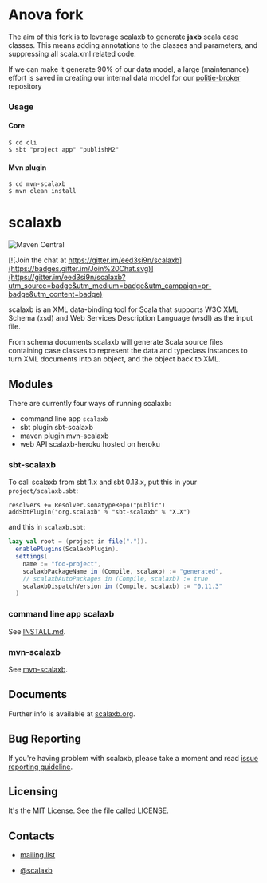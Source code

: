 Anova fork
==========
The aim of this fork is to leverage scalaxb to generate **jaxb** scala case classes.
This means adding annotations to the classes and parameters, and suppressing all scala.xml related code. 

If we can make it generate 90% of our data model, a large (maintenance) effort is saved in creating our internal data model for our [politie-broker](https://github.com/anova-be/politie-broker) repository

### Usage

#### Core

```
$ cd cli
$ sbt "project app" "publishM2"
```

#### Mvn plugin
```
$ cd mvn-scalaxb
$ mvn clean install
```

scalaxb
=======

![Maven Central](https://maven-badges.herokuapp.com/maven-central/org.scalaxb/scalaxb_2.12/badge.svg)

[![Join the chat at https://gitter.im/eed3si9n/scalaxb](https://badges.gitter.im/Join%20Chat.svg)](https://gitter.im/eed3si9n/scalaxb?utm_source=badge&utm_medium=badge&utm_campaign=pr-badge&utm_content=badge)

scalaxb is an XML data-binding tool for Scala that supports W3C XML Schema (xsd) and
Web Services Description Language (wsdl) as the input file.

From schema documents scalaxb will generate Scala source files containing
case classes to represent the data and typeclass instances to turn XML documents into an object,
and the object back to XML.

Modules
-------

There are currently four ways of running scalaxb:

- command line app `scalaxb`
- sbt plugin sbt-scalaxb
- maven plugin mvn-scalaxb
- web API scalaxb-heroku hosted on heroku

### sbt-scalaxb

To call scalaxb from sbt 1.x and sbt 0.13.x, put this in your `project/scalaxb.sbt`:

    resolvers += Resolver.sonatypeRepo("public")
    addSbtPlugin("org.scalaxb" % "sbt-scalaxb" % "X.X")

and this in `scalaxb.sbt`:

```scala
lazy val root = (project in file(".")).
  enablePlugins(ScalaxbPlugin).
  settings(
    name := "foo-project",
    scalaxbPackageName in (Compile, scalaxb) := "generated",
    // scalaxbAutoPackages in (Compile, scalaxb) := true
    scalaxbDispatchVersion in (Compile, scalaxb) := "0.11.3"
  )
```

### command line app scalaxb

See [INSTALL.md][1].

### mvn-scalaxb

See [mvn-scalaxb][2].

Documents
---------

Further info is available at [scalaxb.org](http://scalaxb.org/).

Bug Reporting
-------------

If you're having problem with scalaxb, please take a moment and read [issue reporting guideline][3].

Licensing
---------

It's the MIT License. See the file called LICENSE.

Contacts
--------

- [mailing list](http://groups.google.com/group/scalaxb)
- [@scalaxb](http://twitter.com/scalaxb)

  [1]: https://github.com/eed3si9n/scalaxb/blob/master/INSTALL.md
  [2]: http://scalaxb.org/mvn-scalaxb
  [3]: http://scalaxb.org/issue-reporting-guideline
